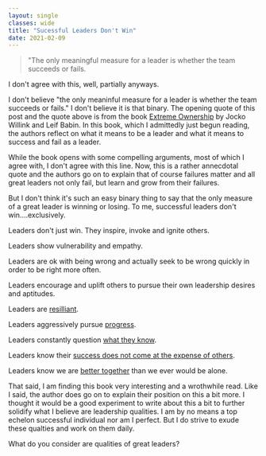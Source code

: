 ```yaml
---
layout: single
classes: wide
title: "Sucessful Leaders Don't Win"
date: 2021-02-09
---
```

> "The only meaningful measure for a leader is whether the team succeeds or fails.

I don't agree with this, well, partially anyways.

I don't believe "the only meaninful measure for a leader is whether the team succeeds or fails." I don't believe it is that binary. The opening quote of this post and the quote above is from the book [Extreme Ownership](https://www.amazon.com/Extreme-Ownership-U-S-Navy-SEALs/dp/1250067057) by Jocko Willink and Leif Babin. In this book, which I admittedly just begun reading, the authors reflect on what it means to be a leader and what it means to success and fail as a leader.

While the book opens with some compelling arguments, most of which I agree with, I don't agree with this line. Now, this is a rather annecdotal quote and the authors go on to explain that of course failures matter and all great leaders not only fail, but learn and grow from their failures.

But I don't think it's such an easy binary thing to say that the only measure of a great leader is winning or losing. To me, successful leaders don't win....exclusively.

Leaders don't just win. They inspire, invoke and ignite others. 

Leaders show vulnerability and empathy. 

Leaders are ok with being wrong and actually seek to be wrong quickly in order to be right more often. 

Leaders encourage and uplift others to pursue their own leadership desires and aptitudes.

Leaders are [resilliant](https://www.spenceralessi.com/3-Important-Qualities-For-Infosec-Practitoners/).

Leaders aggressively pursue [progress](https://www.spenceralessi.com/Progress-Is-Made-By-Doing-Not-By-Pondering/#).

Leaders constantly question [what they know](https://www.spenceralessi.com/You-Don't-Know-Jack/).

Leaders know their [success does not come at the expense of others](https://www.spenceralessi.com/Abundance/).

Leaders know we are [better together](https://www.spenceralessi.com/The-More-You-Know-The-More-We-Know/) than we ever would be alone.

That said, I am finding this book very interesting and a wrothwhile read. Like I said, the author does go on to explain their position on this a bit more. I thought it would be a good experiment to write about this a bit to further solidify what I believe are leadership qualities. I am by no means a top echelon successful individual nor am I perfect. But I do strive to exude these qualties and work on them daily.

What do you consider are qualities of great leaders?